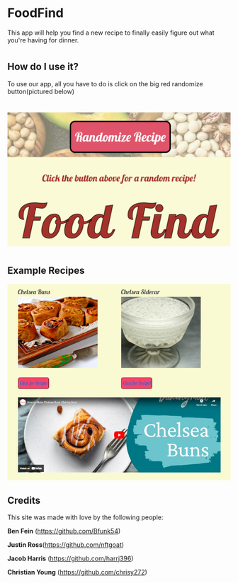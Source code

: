# FoodFind
This app will help you find a new recipe to finally easily figure out what you're having for dinner.

#
## How do I use it?
To use our app, all you have to do is click on the big red randomize button(pictured below)
#
![](./assets/images/Screen%20Shot%202022-10-19%20at%2010.35.02%20AM.png)
#

## Example Recipes
![](https://raw.githubusercontent.com/harrj396/FoodFind/main/assets/images/FoodFindMeals.PNG)
## Credits
This site was made with love by the following people: 

**Ben Fein** (https://github.com/Bfunk54)

**Justin Ross**(https://github.com/nftgoat)

**Jacob Harris** (https://github.com/harrj396)

**Christian Young** (https://github.com/chrisy272)
